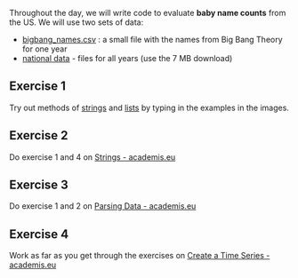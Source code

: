 
Throughout the day, we will write code to evaluate **baby name counts** from the US.
We will use two sets of data:

* [bigbang_names.csv](bigbang_names.csv) : a small file with the names from Big Bang Theory for one year
* [national data](https://www.ssa.gov/oact/babynames/limits.html) - files for all years (use the 7 MB download)

## Exercise 1

Try out methods of [strings](strings.png) and [lists](lists.png) by typing in the examples in the images.

## Exercise 2

Do exercise 1 and 4 on [Strings - academis.eu](https://www.academis.eu/posts/python_basics/data_structures/strings.md)

## Exercise 3

Do exercise 1 and 2 on [Parsing Data - academis.eu](https://www.academis.eu/posts/python_basics/tabular_data/parsing.md)

## Exercise 4

Work as far as you get through the exercises on [Create a Time Series - academis.eu](https://www.academis.eu/posts/python_basics/tabular_data/time_series.md) 

